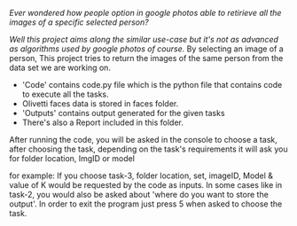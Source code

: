 _Ever wondered how people option in google photos able to retirieve all the images of a specific selected person?_

_Well this project aims along the similar use-case but it's not as advanced as algorithms used by google photos of course._
 By selecting an image of a person, This project tries to return the images of the same person from the data set we are working on. 


- 'Code' contains code.py file which is the python file that contains code to execute all the tasks.
- Olivetti faces data is stored in faces folder.
- 'Outputs' contains output generated for the given tasks 
- There's also a Report included in this folder.

After running the code, you will be asked in the console to choose a task,
after choosing the task, depending on the task's requirements it will ask you for folder location, ImgID or model

for example: If you choose task-3, folder location, set, imageID, Model & value of K would be requested by the code as inputs.
In some cases like in task-2, you would also be asked about 'where do you want to store the output'.
In order to exit the program just press 5 when asked to choose the task.
